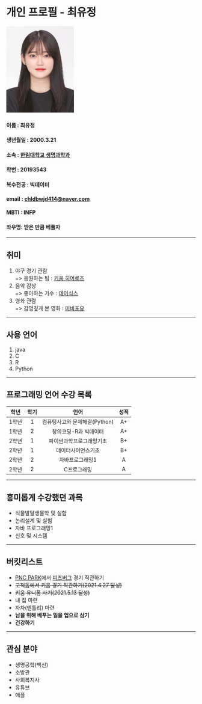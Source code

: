 # 개인 프로필 - 최유정 
 
<img src=1358c.jpg width=180 height=230>

#### 이름 : 최유정
#### 생년월일 : 2000.3.21
#### 소속 : [한림대학교 생명과학과](https://www.hallym.ac.kr/hallym_univ/sub01/cP5/sCP4.html)  
#### 학번 : 20193543
#### 복수전공 : 빅데이터  
#### email : chldbwjd414@naver.com
#### MBTI : INFP
#### 좌우명: 받은 만큼 베풀자
--------

## 취미
1. 야구 경기 관람  
=> 응원하는 팀 : [키움 히어로즈](https://www.heroesbaseball.co.kr/index.do)    
2. 음악 감상  
=> 좋아하는 가수 : [데이식스](https://day6.jype.com/)   
3. 영화 관람  
=> 감명깊게 본 영화 : [미비포유](https://movie.naver.com/movie/bi/mi/basic.naver?code=137915)  
-------

## 사용 언어
1. java     
2. C  
3. R  
4. Python
--------

## 프로그래밍 언어 수강 목록
|학년|학기|언어|성적|  
|:---:|:---:|:---:|:---:|  
|1학년|1|컴퓨팅사고와 문제해결(Python)|A+|  
|1학년|2|창의코딩-R과 빅데이터|A+|  
|2학년|1|파이썬과학프로그래밍기초|B+|  
|2학년|1|데이터사이언스기초|B+|  
|2학년|2|자바프로그래밍1|A|  
|2학년|2|C프로그래밍|A|  
------

## 흥미롭게 수강했던 과목
* 식물발달생물학 및 실험
* 논리설계 및 실험
* 자바 프로그래밍1
* 신호 및 시스템
-------

## 버킷리스트  
* [PNC PARK][PNC 파크]에서 [피츠버그][Pittsburgh] 경기 직관하기   
* ~~고척돔에서 키움 경기 직관하기(2021.4.27 달성)~~  
* ~~키움 유니폼 사기(2021.5.13 달성)~~  
* 내 집 마련  
* 자차(벤틀리) 마련  
* **남을 위해 베푸는 일을 업으로 삼기** 
* **건강하기**
------

## 관심 분야
* 생명공학(백신)  
* 소방관  
* 사회복지사
* 유튜브
* 애플


[PNC 파크]:https://ko.wikipedia.org/wiki/PNC_%ED%8C%8C%ED%81%AC
[Pittsburgh]:https://ko.wikipedia.org/wiki/%ED%94%BC%EC%B8%A0%EB%B2%84%EA%B7%B8
